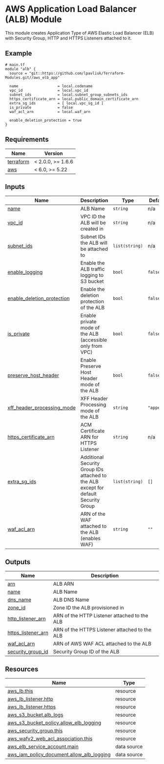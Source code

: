 # AWS Application Load Balancer (ALB) Module

This module creates Application Type of AWS Elastic Load Balancer (ELB) with Security Group,
HTTP and HTTPS Listeners attached to it.

<!-- Next block is generated by terraform-docs following .terraform-docs.yml config -->
<!-- BEGIN_TF_DOCS -->
## Example

```hcl
# main.tf
module "alb" {
  source = "git::https://github.com/lpavliuk/Terraform-Modules.git//aws_elb_app"

  name                  = local.codename
  vpc_id                = local.vpc_id
  subnet_ids            = local.subnet_group_subnets_ids
  https_certificate_arn = local.public_domain_certificate_arn
  extra_sg_ids          = [ local.vpc_sg_id ]
  is_private            = false
  waf_acl_arn           = local.waf_arn

  enable_deletion_protection = true
}
```

## Requirements

| Name | Version |
|------|---------|
| <a name="requirement_terraform"></a> [terraform](#requirement\_terraform) | < 2.0.0, >= 1.6.6 |
| <a name="requirement_aws"></a> [aws](#requirement\_aws) | < 6.0, >= 5.22 |

## Inputs

| Name | Description | Type | Default | Required |
|------|-------------|------|---------|:--------:|
| <a name="input_name"></a> [name](#input\_name) | ALB Name | `string` | n/a | yes |
| <a name="input_vpc_id"></a> [vpc\_id](#input\_vpc\_id) | VPC ID the ALB will be created in | `string` | n/a | yes |
| <a name="input_subnet_ids"></a> [subnet\_ids](#input\_subnet\_ids) | Subnet IDs the ALB will be attached to | `list(string)` | n/a | yes |
| <a name="input_enable_logging"></a> [enable\_logging](#input\_enable\_logging) | Enable the ALB traffic logging to S3 bucket | `bool` | `false` | no |
| <a name="input_enable_deletion_protection"></a> [enable\_deletion\_protection](#input\_enable\_deletion\_protection) | Enable the deletion protection of the ALB | `bool` | `false` | no |
| <a name="input_is_private"></a> [is\_private](#input\_is\_private) | Enable private mode of the ALB (accessible only from VPC) | `bool` | `false` | no |
| <a name="input_preserve_host_header"></a> [preserve\_host\_header](#input\_preserve\_host\_header) | Enable Preserve Host Header mode of the ALB | `bool` | `false` | no |
| <a name="input_xff_header_processing_mode"></a> [xff\_header\_processing\_mode](#input\_xff\_header\_processing\_mode) | XFF Header Processing mode of the ALB | `string` | `"append"` | no |
| <a name="input_https_certificate_arn"></a> [https\_certificate\_arn](#input\_https\_certificate\_arn) | ACM Certificate ARN for HTTPS Listener | `string` | n/a | yes |
| <a name="input_extra_sg_ids"></a> [extra\_sg\_ids](#input\_extra\_sg\_ids) | Additional Security Group IDs attached to the ALB except for default Security Group | `list(string)` | `[]` | no |
| <a name="input_waf_acl_arn"></a> [waf\_acl\_arn](#input\_waf\_acl\_arn) | ARN of the WAF attached to the ALB (enables WAF) | `string` | `""` | no |

## Outputs

| Name | Description |
|------|-------------|
| <a name="output_arn"></a> [arn](#output\_arn) | ALB ARN |
| <a name="output_name"></a> [name](#output\_name) | ALB Name |
| <a name="output_dns_name"></a> [dns\_name](#output\_dns\_name) | ALB DNS Name |
| <a name="output_zone_id"></a> [zone\_id](#output\_zone\_id) | Zone ID the ALB provisioned in |
| <a name="output_http_listener_arn"></a> [http\_listener\_arn](#output\_http\_listener\_arn) | ARN of the HTTP Listener attached to the ALB |
| <a name="output_https_listener_arn"></a> [https\_listener\_arn](#output\_https\_listener\_arn) | ARN of the HTTPS Listener attached to the ALB |
| <a name="output_waf_acl_arn"></a> [waf\_acl\_arn](#output\_waf\_acl\_arn) | ARN of AWS WAF ACL attached to the ALB |
| <a name="output_security_group_id"></a> [security\_group\_id](#output\_security\_group\_id) | Security Group ID of the ALB |

## Resources

| Name | Type |
|------|------|
| [aws_lb.this](https://registry.terraform.io/providers/hashicorp/aws/latest/docs/resources/lb) | resource |
| [aws_lb_listener.http](https://registry.terraform.io/providers/hashicorp/aws/latest/docs/resources/lb_listener) | resource |
| [aws_lb_listener.https](https://registry.terraform.io/providers/hashicorp/aws/latest/docs/resources/lb_listener) | resource |
| [aws_s3_bucket.alb_logs](https://registry.terraform.io/providers/hashicorp/aws/latest/docs/resources/s3_bucket) | resource |
| [aws_s3_bucket_policy.allow_elb_logging](https://registry.terraform.io/providers/hashicorp/aws/latest/docs/resources/s3_bucket_policy) | resource |
| [aws_security_group.this](https://registry.terraform.io/providers/hashicorp/aws/latest/docs/resources/security_group) | resource |
| [aws_wafv2_web_acl_association.this](https://registry.terraform.io/providers/hashicorp/aws/latest/docs/resources/wafv2_web_acl_association) | resource |
| [aws_elb_service_account.main](https://registry.terraform.io/providers/hashicorp/aws/latest/docs/data-sources/elb_service_account) | data source |
| [aws_iam_policy_document.allow_alb_logging](https://registry.terraform.io/providers/hashicorp/aws/latest/docs/data-sources/iam_policy_document) | data source |
<!-- END_TF_DOCS -->